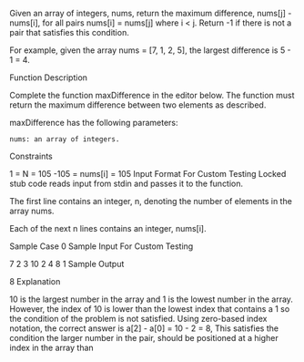 Given an array of integers, nums,  return the maximum difference, nums[j] - nums[i], for all pairs nums[i] = nums[j] where i < j. Return -1 if there is not a pair that satisfies this condition.

 

For example, given the array nums = [7, 1, 2, 5], the largest difference is 5 - 1 = 4.

 

Function Description 

 

Complete the function maxDifference in the editor below. The function must return the maximum difference between two elements as described.

 

maxDifference has  the following parameters:

    nums: an array of integers. 

 

Constraints

1 = N = 105
-105 = nums[i] = 105
Input Format For Custom Testing
Locked stub code reads input from stdin and passes it to the function.

 

The first line contains an integer, n, denoting the number of elements in the array nums.

Each of the next n lines contains an integer, nums[i].

Sample Case 0
Sample Input For Custom Testing

7
2
3
10
2
4
8
1
Sample Output

8
Explanation

10 is the largest number in the array and 1 is the lowest number in the array. However, the index of 10 is lower than the lowest index that contains a 1 so the condition of the problem is not satisfied. Using zero-based index notation, the correct answer is a[2] - a[0] = 10 - 2 = 8, This satisfies the condition the larger number in the pair, should be positioned at a higher index in the array than 
